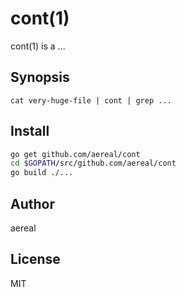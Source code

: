# cont(1)

cont(1) is a ...

## Synopsis

```
cat very-huge-file | cont | grep ...
```

## Install

```sh
go get github.com/aereal/cont
cd $GOPATH/src/github.com/aereal/cont
go build ./...
```

## Author

aereal

## License

MIT

